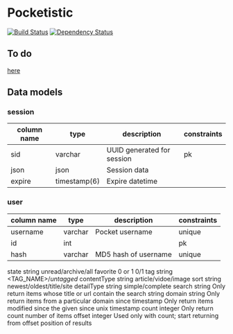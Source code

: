 # Pocketistic
[![Build Status](https://travis-ci.org/jwoos/web_pocketistic.svg?branch=master)](https://travis-ci.org/jwoos/web_pocketistic)
[![Dependency Status](https://dependencyci.com/github/jwoos/web_pocketistic/badge)](https://dependencyci.com/github/jwoos/web_pocketistic)

## To do
[here](https://github.com/jwoos/web_pocketistic/issues)

## Data models

### session
| column name | type         | description                | constraints |
|-------------|--------------|----------------------------|-------------|
| sid         | varchar      | UUID generated for session | pk          |
| json        | json         | Session data               |             |
| expire      | timestamp(6) | Expire datetime            |             |

### user
| column name | type    | description          | constraints |
|-------------|---------|----------------------|-------------|
| username    | varchar | Pocket username      | unique      |
| id          | int     |                      | pk          |
| hash        | varchar | MD5 hash of username | unique      |

state         string       unread/archive/all
favorite      0 or 1       0/1
tag           string       <TAG_NAME>/_untagged_
contentType   string       article/vidoe/image
sort          string       newest/oldest/title/site
detailType    string       simple/complete
search        string       Only return items whose title or url contain the search string
domain        string       Only return items from a particular domain
since         timestamp    Only return items modified since the given since unix timestamp
count         integer      Only return count number of items
offset        integer      Used only with count; start returning from offset position of results

